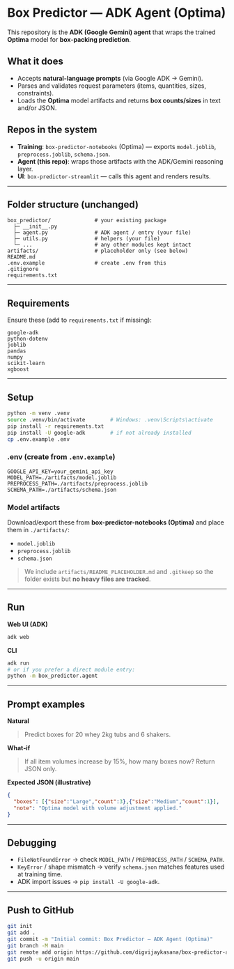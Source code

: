 # Box Predictor — ADK Agent (Optima)

This repository is the **ADK (Google Gemini) agent** that wraps the trained **Optima** model for **box-packing prediction**. 


## What it does
- Accepts **natural-language prompts** (via Google ADK → Gemini).
- Parses and validates request parameters (items, quantities, sizes, constraints).
- Loads the **Optima** model artifacts and returns **box counts/sizes** in text and/or JSON.

## Repos in the system
- **Training**: `box-predictor-notebooks` (Optima) — exports `model.joblib`, `preprocess.joblib`, `schema.json`.
- **Agent (this repo)**: wraps those artifacts with the ADK/Gemini reasoning layer.
- **UI**: `box-predictor-streamlit` — calls this agent and renders results.

---

## Folder structure (unchanged)
```
box_predictor/              # your existing package
  ├─ __init__.py
  ├─ agent.py               # ADK agent / entry (your file)
  ├─ utils.py               # helpers (your file)
  └─ ...                    # any other modules kept intact
artifacts/                  # placeholder only (see below)
README.md
.env.example                # create .env from this
.gitignore
requirements.txt
```



---

## Requirements
Ensure these (add to `requirements.txt` if missing):
```
google-adk
python-dotenv
joblib
pandas
numpy
scikit-learn
xgboost
```

---

## Setup
```bash
python -m venv .venv
source .venv/bin/activate        # Windows: .venv\Scripts\activate
pip install -r requirements.txt
pip install -U google-adk        # if not already installed
cp .env.example .env
```

### .env (create from `.env.example`)
```
GOOGLE_API_KEY=your_gemini_api_key
MODEL_PATH=./artifacts/model.joblib
PREPROCESS_PATH=./artifacts/preprocess.joblib
SCHEMA_PATH=./artifacts/schema.json
```

### Model artifacts
Download/export these from **box-predictor-notebooks (Optima)** and place them in `./artifacts/`:
- `model.joblib`
- `preprocess.joblib`
- `schema.json`

> We include `artifacts/README_PLACEHOLDER.md` and `.gitkeep` so the folder exists but **no heavy files are tracked**.

---

## Run
**Web UI (ADK)**
```bash
adk web
```

**CLI**
```bash
adk run
# or if you prefer a direct module entry:
python -m box_predictor.agent
```

---

## Prompt examples
**Natural**
> Predict boxes for 20 whey 2kg tubs and 6 shakers.

**What‑if**
> If all item volumes increase by 15%, how many boxes now? Return JSON only.

**Expected JSON (illustrative)**
```json
{
  "boxes": [{"size":"Large","count":3},{"size":"Medium","count":1}],
  "note": "Optima model with volume adjustment applied."
}
```

---

## Debugging
- `FileNotFoundError` → check `MODEL_PATH` / `PREPROCESS_PATH` / `SCHEMA_PATH`.
- `KeyError` / shape mismatch → verify `schema.json` matches features used at training time.
- ADK import issues → `pip install -U google-adk`.

---

## Push to GitHub
```bash
git init
git add .
git commit -m "Initial commit: Box Predictor — ADK Agent (Optima)"
git branch -M main
git remote add origin https://github.com/digvijaykasana/box-predictor-adk.git
git push -u origin main
```
